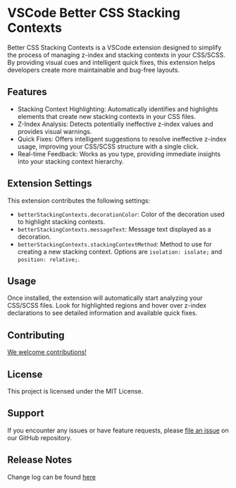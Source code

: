 # VSCode Better CSS Stacking Contexts

Better CSS Stacking Contexts is a VSCode extension designed to simplify the process of managing z-index and stacking contexts in your CSS/SCSS. By providing visual cues and intelligent quick fixes, this extension helps developers create more maintainable and bug-free layouts.

## Features

* Stacking Context Highlighting: Automatically identifies and highlights elements that create new stacking contexts in your CSS files.
* Z-Index Analysis: Detects potentially ineffective z-index values and provides visual warnings.
* Quick Fixes: Offers intelligent suggestions to resolve ineffective z-index usage, improving your CSS/SCSS structure with a single click.
* Real-time Feedback: Works as you type, providing immediate insights into your stacking context hierarchy.


## Extension Settings

This extension contributes the following settings:

* `betterStackingContexts.decorationColor`: Color of the decoration used to highlight stacking contexts.
* `betterStackingContexts.messageText`: Message text displayed as a decoration.
* `betterStackingContexts.stackingContextMethod`: Method to use for creating a new stacking context. Options are `isolation: isolate;` and `position: relative;`.

## Usage
Once installed, the extension will automatically start analyzing your CSS/SCSS files. Look for highlighted regions and hover over z-index declarations to see detailed information and available quick fixes.

## Contributing
[We welcome contributions!](https://github.com/mrheault/vscode-better-css-stacking-contexts/pulls)

## License
This project is licensed under the MIT License.

## Support
If you encounter any issues or have feature requests, please [file an issue](https://github.com/mrheault/vscode-better-css-stacking-contexts/issues) on our GitHub repository.

## Release Notes

Change log can be found [here](https://github.com/mrheault/vscode-better-css-stacking-contexts/blob/main/CHANGELOG.md)


